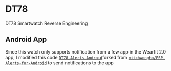 # DT78 
DT78 Smartwatch Reverse Engineering


## Android App

Since this watch only supports notification from a few app in the Wearfit 2.0 app, I modified this code [`DT78-Alerts-Android`](https://github.com/fbiego/DT78-Alerts-Android)forked from [`mitchwongho/ESP-Alerts-for-Android`](https://github.com/mitchwongho/ESP-Alerts-for-Android) to send notifications to the app
